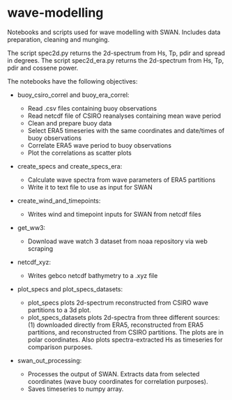 # wave-modelling
Notebooks and scripts used for wave modelling with SWAN. Includes data preparation, cleaning and munging.

The script spec2d.py returns the 2d-spectrum from Hs, Tp, pdir and spread in degrees. The script spec2d_era.py returns the 2d-spectrum from Hs, Tp, pdir and cossene power.

The notebooks have the following objectives:

- buoy_csiro_correl and buoy_era_correl:
    - Read .csv files containing buoy observations
    - Read netcdf file of CSIRO reanalyses containing mean wave period
    - Clean and prepare buoy data
    - Select ERA5 timeseries with the same coordinates and date/times of buoy observations
    - Correlate ERA5 wave period to buoy observations
    - Plot the correlations as scatter plots

- create_specs and create_specs_era:
    - Calculate wave spectra from wave parameters of ERA5 partitions
    - Write it to text file to use as input for SWAN

- create_wind_and_timepoints:
    - Writes wind and timepoint inputs for SWAN from netcdf files
    
- get_ww3:
    - Download wave watch 3 dataset from noaa repository via web scraping

- netcdf_xyz:
    - Writes gebco netcdf bathymetry to a .xyz file
- plot_specs and plot_specs_datasets:
    - plot_specs plots 2d-spectrum reconstructed from CSIRO wave partitions to a 3d plot.
    - plot_specs_datasets plots 2d-spectra from three different sources: (1) downloaded directly from ERA5, reconstructed from ERA5 partitions, and reconstructed from CSIRO partitions. The plots are in polar coordinates. Also plots spectra-extracted Hs as timeseries for comparison purposes.
    
- swan_out_processing:
    - Processes the output of SWAN. Extracts data from selected coordinates (wave buoy coordinates for correlation purposes).
    - Saves timeseries to numpy array.
    
